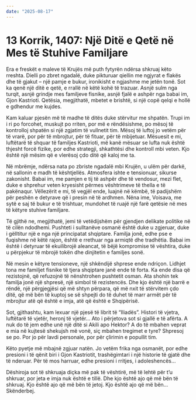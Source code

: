 ```yaml
---
date: "2025-08-17"
---
```


# 13 Korrik, 1407: Një Ditë e Qetë në Mes të Stuhive Familjare

Era e freskët e maleve të Krujës më puth fytyrën ndërsa shkruaj këto rreshta. Dielli po zbret ngadalë, duke pikturuar qiellin me ngjyrat e flakës dhe të gjakut – një pamje e bukur, ironikisht e ngjashme me jetën tonë. Sot ka qenë një ditë e qetë, e rrallë në këtë kohë të trazuar.  Asnjë sulm nga turqit, asnjë grindje mes familjeve fisnike, asnjë fjalë e ashpër nga babai im, Gjon Kastrioti.  Qetësia, megjithatë, mbetet e brishtë, si një copë qelqi e hollë e gdhendur me kujdes.

Kam kaluar pjesën më të madhe të ditës duke stërvitur me shpatën.  Trupi im i ri po forcohet, muskujt po rriten, por më e rëndësishme, po mësoj të kontrolloj shpatën si një zgjatim të vullnetit tim.  Mësoj të luftoj jo vetëm për të vrarë, por për të mbrojtur, për të fituar, për të mbijetuar.  Mësuesit e mi, luftëtarë të shquar të familjes Kastrioti, më kanë mësuar se lufta nuk është thjesht forcë fizike, por edhe strategji, shkathtësi dhe kontroll mbi veten.  Kjo është një mësim që e vlerësoj çdo ditë që kaloj me ta.

Në mbrëmje, ndërsa nata po zbriste ngadalë mbi Krujën, u ulëm për darkë, në sallonin e madh të kështjellës.  Atmosfera ishte e tensionuar, sikurse zakonisht. Babai im, me pamjen e tij të ashpër dhe të vendosur, mezi flet, duke e shprehur veten kryesisht përmes vështrimeve të thella e të pakënaqur.  Vëllezërit e mi, të vegjël ende, luajnë në këmbë, të padijshëm për peshën e detyrave që i presin në të ardhmen.  Nëna ime, Voisava, me sytë e saj të bukur e të trishtuar, mundohet të ruajë një farë qetësie në mes të këtyre stuhive familjare.

Të gjithë ne, megjithatë, jemi të vetëdijshëm për gjendjen delikate politike në të cilën ndodhemi.  Pushteti i sulltanëve osmanë është duke u zgjeruar, duke i gëlltitur një e nga një principatat shqiptare.  Familja jonë, edhe pse e fuqishme në këtë rajon, është e rrethuar nga armiqtë dhe tradhëtia.  Babai im është i detyruar të ekuilibrojë aleancat, të bëjë kompromise të vështira, duke u përpjekur të mbrojë tokën dhe dinjitetin e familjes sonë.

Në mesin e këtyre tensioneve, një shkëndijë shprese ende ndriçon.  Lidhjet tona me familjet fisnike të tjera shqiptare janë ende të forta.  Ka ende disa që rezistojnë, që refuzojnë të nënshtrohen pushtetit osman.  Ata shohin tek familja jonë një shpresë, një simbol të rezistencës.  Dhe kjo është një barrë e rëndë, një përgjegjësi që më shtyn përpara, që më nxit të stërvitem çdo ditë, që më bën të kuptoj se së shpejti do të duhet të marr armët për të mbrojtur atë që është e imja, atë që është e Shqipërisë.

Sot, gjithashtu, kam lexuar një pjesë të librit të “Iliadës”.  Histori të vjetra, luftëtarë të vjetër, heronj të vjetër… Ato i përjetova sot si gjallë e të afërta.  A nuk do të jem edhe unë një ditë si Akili apo Hektor?  A do të mbahen veprat e mia në kujtesë shekujsh më vonë, siç mbahen tregimet e tyre?  Shpresoj se po.  Por jo për lavdi personale, por për çlirimin e popullit tim.

Këto pyetje më mbajnë zgjuar natën.  Jo vetëm frika nga osmanët, por edhe presioni i të qënit biri i Gjon Kastriotit, trashëgimtari i një historie të gjatë dhe të nderuar.  Për të mos harruar, edhe presioni i rritjes, i adoleshencës…

Dëshiroja sot të shkruaja diçka më pak të vështirë, më të lehtë për t’u shkruar, por jeta e imja nuk është e tillë.  Dhe kjo është ajo që më bën të shkruaj.  Kjo është ajo që më bën të jetoj.  Kjo është ajo që më bën… Skënderbej.
